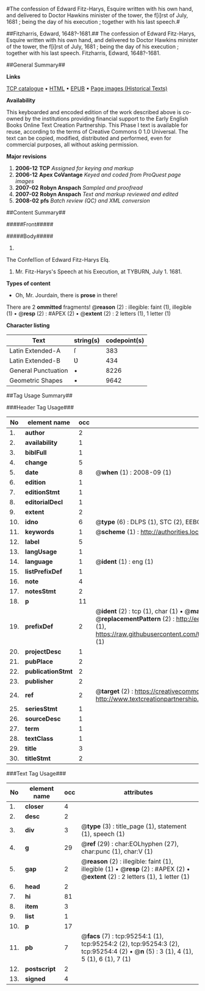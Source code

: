 #The confession of Edward Fitz-Harys, Esquire written with his own hand, and delivered to Doctor Hawkins minister of the tower, the f[i]rst of July, 1681 ; being the day of his execution ; together with his last speech.#

##Fitzharris, Edward, 1648?-1681.##
The confession of Edward Fitz-Harys, Esquire written with his own hand, and delivered to Doctor Hawkins minister of the tower, the f[i]rst of July, 1681 ; being the day of his execution ; together with his last speech.
Fitzharris, Edward, 1648?-1681.

##General Summary##

**Links**

[TCP catalogue](http://www.ota.ox.ac.uk/tcp/)  • 
[HTML](http://tei.it.ox.ac.uk/tcp/Texts-HTML/free/A39/A39602.html)  • 
[EPUB](http://tei.it.ox.ac.uk/tcp/Texts-EPUB/free/A39/A39602.epub) • 
[Page images (Historical Texts)](https://data.historicaltexts.jisc.ac.uk/view?pubId=eebo-12901330e&pageId=eebo-12901330e-95254-1)

**Availability**

This keyboarded and encoded edition of the
	       work described above is co-owned by the institutions
	       providing financial support to the Early English Books
	       Online Text Creation Partnership. This Phase I text is
	       available for reuse, according to the terms of Creative
	       Commons 0 1.0 Universal. The text can be copied,
	       modified, distributed and performed, even for
	       commercial purposes, all without asking permission.

**Major revisions**

1. __2006-12__ __TCP__ *Assigned for keying and markup*
1. __2006-12__ __Apex CoVantage__ *Keyed and coded from ProQuest page images*
1. __2007-02__ __Robyn Anspach__ *Sampled and proofread*
1. __2007-02__ __Robyn Anspach__ *Text and markup reviewed and edited*
1. __2008-02__ __pfs__ *Batch review (QC) and XML conversion*

##Content Summary##

#####Front#####

#####Body#####

1. 
The Confeſſion of Edward Fitz-Harys Eſq.

1. Mr. Fitz-Harys's Speech at his Execution, at TYBURN, July 1. 1681.

**Types of content**

  * Oh, Mr. Jourdain, there is **prose** in there!

There are 2 **ommitted** fragments! 
 @__reason__ (2) : illegible: faint (1), illegible (1)  •  @__resp__ (2) : #APEX (2)  •  @__extent__ (2) : 2 letters (1), 1 letter (1)

**Character listing**


|Text|string(s)|codepoint(s)|
|---|---|---|
|Latin Extended-A|ſ|383|
|Latin Extended-B|Ʋ|434|
|General Punctuation|•|8226|
|Geometric Shapes|▪|9642|

##Tag Usage Summary##

###Header Tag Usage###

|No|element name|occ|attributes|
|---|---|---|---|
|1.|__author__|2||
|2.|__availability__|1||
|3.|__biblFull__|1||
|4.|__change__|5||
|5.|__date__|8| @__when__ (1) : 2008-09 (1)|
|6.|__edition__|1||
|7.|__editionStmt__|1||
|8.|__editorialDecl__|1||
|9.|__extent__|2||
|10.|__idno__|6| @__type__ (6) : DLPS (1), STC (2), EEBO-CITATION (1), OCLC (1), VID (1)|
|11.|__keywords__|1| @__scheme__ (1) : http://authorities.loc.gov/ (1)|
|12.|__label__|5||
|13.|__langUsage__|1||
|14.|__language__|1| @__ident__ (1) : eng (1)|
|15.|__listPrefixDef__|1||
|16.|__note__|4||
|17.|__notesStmt__|2||
|18.|__p__|11||
|19.|__prefixDef__|2| @__ident__ (2) : tcp (1), char (1)  •  @__matchPattern__ (2) : ([0-9\-]+):([0-9IVX]+) (1), (.+) (1)  •  @__replacementPattern__ (2) : http://eebo.chadwyck.com/downloadtiff?vid=$1&page=$2 (1), https://raw.githubusercontent.com/textcreationpartnership/Texts/master/tcpchars.xml#$1 (1)|
|20.|__projectDesc__|1||
|21.|__pubPlace__|2||
|22.|__publicationStmt__|2||
|23.|__publisher__|2||
|24.|__ref__|2| @__target__ (2) : https://creativecommons.org/publicdomain/zero/1.0/ (1), http://www.textcreationpartnership.org/docs/. (1)|
|25.|__seriesStmt__|1||
|26.|__sourceDesc__|1||
|27.|__term__|1||
|28.|__textClass__|1||
|29.|__title__|3||
|30.|__titleStmt__|2||


###Text Tag Usage###

|No|element name|occ|attributes|
|---|---|---|---|
|1.|__closer__|4||
|2.|__desc__|2||
|3.|__div__|3| @__type__ (3) : title_page (1), statement (1), speech (1)|
|4.|__g__|29| @__ref__ (29) : char:EOLhyphen (27), char:punc (1), char:V (1)|
|5.|__gap__|2| @__reason__ (2) : illegible: faint (1), illegible (1)  •  @__resp__ (2) : #APEX (2)  •  @__extent__ (2) : 2 letters (1), 1 letter (1)|
|6.|__head__|2||
|7.|__hi__|81||
|8.|__item__|3||
|9.|__list__|1||
|10.|__p__|17||
|11.|__pb__|7| @__facs__ (7) : tcp:95254:1 (1), tcp:95254:2 (2), tcp:95254:3 (2), tcp:95254:4 (2)  •  @__n__ (5) : 3 (1), 4 (1), 5 (1), 6 (1), 7 (1)|
|12.|__postscript__|2||
|13.|__signed__|4||
